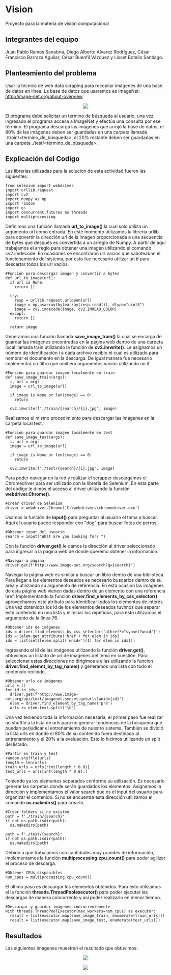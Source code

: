 # Vision
Proyecto para la materia de visión computacional
## Integrantes del equipo
Juan Pablo Ramos Sanabria, 
Diego Alberto Alvarez Rodríguez, 
César Francisco Barraza Aguilar, 
César Buenfil Vázquez y 
Lisset Botello Santiago.

## Planteamiento del problema 
Usar la técnica de web data scraping para recopilar imágenes de una base de datos en línea. 
La base de datos que usaremos es ImageNet: http://image-net.org/about-overview

 <p align="center">
  <img src="https://github.com/Linetes/Vision/blob/master/web.JPG">
</p>

El programa debe solicitar un término de búsqueda al usuario, una vez ingresado el programa accesa a ImageNet y efectúa una consulta por ese término. El programa descarga las imágenes que arrojó la base de datos, el 80% de las imágenes deben ser guardadas en una carpeta llamada ./train/<término_de_búsqueda>, el 20% restante deben ser guardadas en una carpeta ./test/<término_de_búsqueda>.

## Explicación del Codigo
Las librerias utilizadas para la solucion de esta actividad fueron las siguientes:
```
from selenium import webdriver
import urllib.request
import cv2
import numpy as np
import random
import os
import concurrent.futures as threads
import multiprocessing
```

Definimos una función llamada **url_to_image()** la cual solo utiliza un argumento url como entrada. En este momento utilizamos la librería urllib para convertir la dirección url de la imagen proporcionada a una secuencia de bytes que después es convertida a un arreglo de Numpy. A partir de aquí trabajamos el arreglo para obtener una imagen utilizando el comando cv2.imdecode. En ocasiones se encontraron url vacíos que saboteaban el funcionamiento del sistema, por esto fue necesario utilizar un if para descartar todos los url vacíos. 
```
#Función para descargar imagen y convertir a bytes
def url_to_image(url):
  if url is None:
    return []

  try:
    resp = urllib.request.urlopen(url)
    image = np.asarray(bytearray(resp.read()), dtype="uint8")
    image = cv2.imdecode(image, cv2.IMREAD_COLOR)
  except:
    return []

  return image
```  
Generamos una función llamada **save_image_train()** la cual se encarga de guardar las imágenes encontradas en la página web dentro de una carpeta local llamada train utilizando la función de **cv2.imwrite()**. Le asignamos un número de identificación i a cada archivo recibio el cual es utilizado para nombrar el documento en la descarga. De igual manera fue necesario implementar un filtro que omitiera argumentos vacíos utilizando un if.  
```  
#Función para guardar imagen localmente en train
def save_image_train(args):
  i, url = args
  image = url_to_image(url)

  if image is None or len(image) == 0:
    return

  cv2.imwrite(f'./train/{search}/{i}.jpg', image)
```  
Realizamos el mismo procedimiento para descargar las imágenes en la carpeta local test. 
```
#Función para guardar imagen localmente en test
def save_image_test(args):
  i, url = args
  image = url_to_image(url)

  if image is None or len(image) == 0:
    return

  cv2.imwrite(f'./test/{search}/{i}.jpg', image)
```
Para poder navegar en la red y realizar el scrapper descargamos el Chromedriver para ser utilizado con la librería de Selenium. En esta parte del código le dimos el acceso al driver utilizando la función **webdriver.Chrome()**.
```
#Crear driver de Selenium
driver = webdriver.Chrome('C:\webdrivers\chromedriver.exe')  
```
Usamos la función de **input()** para preguntar al usuario el tema a buscar. Aquí el usuario puede responder con "dog" para buscar fotos de perros. 
```
#Obtener input del usuario
search = input("What are you looking for? ")
```
Con la función **driver.get()** le damos la dirección al driver seleccionado para ingresar a la página web de donde queremo obtener la información. 
```
#Navegar a página
driver.get(f'http://www.image-net.org/search?q={search}')
```
Navegar la página web es similar a buscar un libro dentro de una biblioteca. Para llegar a los elementos deseados es necesario buscarlos dentro de su área y utilizando su argumento de referencia. En esta ocasión las imágenes de esta página web vienen dadas dentro de un elemento <a> con una referencia href. Implementando la funcion **driver.find_elements_by_css_selector()** aprovechamos este atributo para identificar todos los elementos de interés. Una vez obtenidos los id de los elementos deseados tuvimos que separar este contenido en una lista y eliminar los repetidos, para esto utilizamos el argumento de la línea 76.
```
#Obtener ids de imágenes
ids = driver.find_elements_by_css_selector('a[href*="synset?wnid"]')
ids = [elem.get_attribute('href') for elem in ids]
ids = list(set([elem.split('wnid=')[1] for elem in ids]))
```
Ingresando al id de las imágenes utilizando la función **driver.get()**, obtuvimos un listado de url de imagenes del tema en cuestión. Para seleccionar estas direcciones no dirigimos a ellas utilizando la funcion **driver.find_elemnt_by_tag_name()** y generamos una lista con todo el contenido recibido. 
```
#Obtener urls de imágenes
urls = []
for id in ids:
  driver.get(f'http://www.image-net.org/api/text/imagenet.synset.geturls?wnid={id}')
  elem = driver.find_element_by_tag_name('pre')
  urls += elem.text.split('\n')
```
Una vez teniendo toda la información necesaria, el primer paso fue realizar un shuffle a la lista de urls para no generar tendencias de la búsqueda que puedan perjudicar el entrenamiento de nuestro sistema. También se dividió la lista urls en donde el 80% de su contenido fuera destinado al entrenamiento y el 20% a la evaluación. Esto lo hicimos utilizando un split del listado. 
```
#Partir en train y test
random.shuffle(urls)
length = len(urls)
train_urls = urls[:int(length * 0.8)]
test_urls = urls[int(length * 0.8):]
```
Teniendo ya los elementos separados conforme su utilización. Es necesario generar las carpetas donde serán guardados los elementos. Asignamos la dirección y implementamos el valor search que es el input del usuario para organizar el contenido. Si no se encuentra esta dirección utilizamos el comando **os.makedirs()** para crearlo.  
```
#Crear folders si no existen
path = f'./train/{search}'
if not os.path.isdir(path):
  os.makedirs(path)
  
path = f'./test/{search}'
if not os.path.isdir(path):
  os.makedirs(path)
```
Debido a que trabajamos con cantidades muy grandes de información, implementamos la función **multiprocessing.cpu_count()** para poder agilizar el proceso de descarga.  
 ```
#Obtener CPUs disponibles
num_cpus = multiprocessing.cpu_count()
```
El último paso es descargar los elementos obtenidos. Para esto utilizamos el la función **threads.ThreadPoolexecutor()** para poder ejecutar las descargas de manera concurrente y así poder realizarlo en menor tiempo.
```
#Descargar y guardar imágenes concurrentemente
with threads.ThreadPoolExecutor(max_workers=num_cpus) as executor:
  result = list(executor.map(save_image_train, enumerate(train_urls)))
  result = list(executor.map(save_image_test, enumerate(test_urls)))
```

## Resultados
Las siguientes imágenes muestran el resultado que obtuvimos:

 <p align="center">
  <img src="https://github.com/Linetes/Vision/blob/master/result1.jpg">
</p>

 <p align="center">
  <img src="https://github.com/Linetes/Vision/blob/master/result2.jpg">
</p>